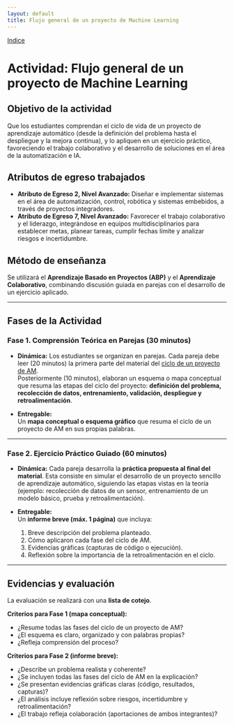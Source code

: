 ```yaml
---
layout: default
title: Flujo general de un proyecto de Machine Learning
---
```

[Indice](index)

# Actividad: Flujo general de un proyecto de Machine Learning

## Objetivo de la actividad

Que los estudiantes comprendan el ciclo de vida de un proyecto de aprendizaje automático (desde la definición del problema hasta el despliegue y la mejora continua), y lo apliquen en un ejercicio práctico, favoreciendo el trabajo colaborativo y el desarrollo de soluciones en el área de la automatización e IA.

## Atributos de egreso trabajados

* **Atributo de Egreso 2, Nivel Avanzado:** Diseñar e implementar sistemas en el área de automatización, control, robótica y sistemas embebidos, a través de proyectos integradores.
* **Atributo de Egreso 7, Nivel Avanzado:** Favorecer el trabajo colaborativo y el liderazgo, integrándose en equipos multidisciplinarios para establecer metas, planear tareas, cumplir fechas límite y analizar riesgos e incertidumbre.

## Método de enseñanza

Se utilizará el **Aprendizaje Basado en Proyectos (ABP)** y el **Aprendizaje Colaborativo**, combinando discusión guiada en parejas con el desarrollo de un ejercicio aplicado.

---

## Fases de la Actividad

### Fase 1. Comprensión Teórica en Parejas (30 minutos)

* **Dinámica:**
Los estudiantes se organizan en parejas. Cada pareja debe leer (20 minutos) la primera parte del material del [ciclo de un proyecto de AM](https://karlosespinoza.github.io/curso/am/ciclo_proyecto_am).  
Posteriormente (10 minutos), elaboran un esquema o mapa conceptual que resuma las etapas del ciclo del proyecto: **definición del problema, recolección de datos, entrenamiento, validación, despliegue y retroalimentación**.

* **Entregable:**  
  Un **mapa conceptual o esquema gráfico** que resuma el ciclo de un proyecto de AM en sus propias palabras.

---

### Fase 2. Ejercicio Práctico Guiado (60 minutos)

* **Dinámica:**
Cada pareja desarrolla la **práctica propuesta al final del material**. Esta consiste en simular el desarrollo de un proyecto sencillo de aprendizaje automático, siguiendo las etapas vistas en la teoría (ejemplo: recolección de datos de un sensor, entrenamiento de un modelo básico, prueba y retroalimentación).

* **Entregable:**  
  Un **informe breve (máx. 1 página)** que incluya:

  1. Breve descripción del problema planteado.  
  2. Cómo aplicaron cada fase del ciclo de AM.  
  3. Evidencias gráficas (capturas de código o ejecución).  
  4. Reflexión sobre la importancia de la retroalimentación en el ciclo.

---

## Evidencias y evaluación

La evaluación se realizará con una **lista de cotejo**.

**Criterios para Fase 1 (mapa conceptual):**

* ¿Resume todas las fases del ciclo de un proyecto de AM?  
* ¿El esquema es claro, organizado y con palabras propias?  
* ¿Refleja comprensión del proceso?  

**Criterios para Fase 2 (informe breve):**

* ¿Describe un problema realista y coherente?  
* ¿Se incluyen todas las fases del ciclo de AM en la explicación?  
* ¿Se presentan evidencias gráficas claras (código, resultados, capturas)?  
* ¿El análisis incluye reflexión sobre riesgos, incertidumbre y retroalimentación?  
* ¿El trabajo refleja colaboración (aportaciones de ambos integrantes)?  

